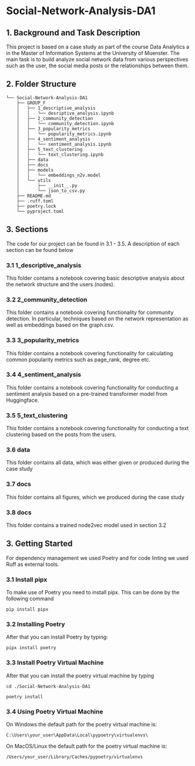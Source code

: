 # Social-Network-Analysis-DA1

## 1. Background and Task Description
This project is based on a case study as part of the course Data Analytics a in the Master of Information Systems at the 
University of Muenster. The main task is to build analyze social network data from various perspectives such as the user, 
the social media posts or the relationships between them. 

## 2. Folder Structure 
```
└── Social-Network-Analysis-DA1
    ├── GROUP_F
    │   ├── 1_descriptive_analysis
    │   │   └── desriptive_analysis.ipynb
    │   ├── 2_community_detection
    │   │   └── community_detection.ipynb
    │   ├── 3_popularity_metrics
    │   │   └── popularity_metrics.ipynb
    │   ├── 4_sentiment_analysis
    │   │   └── sentiment_analysis.ipynb
    │   ├── 5_text_clustering
    │   │   └── text_clustering.ipynb
    │   ├── data
    │   ├── docs
    │   ├── models
    │   │   └── embeddings_n2v.model
    │   └── utils
    │       ├── __init__.py
    │       └── json_to_csv.py
    ├── README.md
    ├── .ruff.toml
    ├── poetry.lock
    └── pyproject.toml
```

## 3. Sections
The code for our project can be found in 3.1 - 3.5. 
A description of each section can be found below

### 3.1 1_descriptive_analysis
This folder contains a notebook covering basic descriptive 
analysis about the network structure and the users (nodes).

### 3.2 2_community_detection
This folder contains a notebook covering functionality for community detection. 
In particular, techniques based on the network representation as well as 
embeddings based on the graph.csv.

### 3.3 3_popularity_metrics
This folder contains a notebook covering functionality for calculating 
common popularity metrics such as page_rank, degree etc.

### 3.4 4_sentiment_analysis
This folder contains a notebook covering functionality for 
conducting a sentiment analysis based on a pre-trained 
transformer model from Huggingface.


### 3.5 5_text_clustering
This folder contains a notebook covering functionality for 
conducting a text clustering based on the posts from the users.

### 3.6 data
This folder contains all data, which was either given or produced during the 
case study 

### 3.7 docs 
This folder contains all figures, which we produced during the case study

### 3.8 docs 
This folder contains a trained node2vec model used in section 3.2


## 3. Getting Started
For dependency management we used Poetry and for code linting 
we used Ruff as external tools.

### 3.1 Install pipx 
To make use of Poetry you need to install pipx. This can be done by the following command 
```
pip install pipx
```

### 3.2 Installing Poetry 
After that you can install Poetry by typing:
```
pipx install poetry 
```

### 3.3 Install Poetry Virtual Machine
After that you can install the poetry virtual machine by typing
```
cd ./Social-Network-Analysis-DA1
```

```
poetry install
```

### 3.4 Using Poetry Virtual Machine
On Windows the default path for the poetry virtual machine is: 
```
C:\Users\your_user\AppData\Local\pypoetry\virtualenvs\
```

On MacOS/Linux the default path for the poetry virtual machine is: 
```
/Users/your_user/Library/Caches/pypoetry/virtualenvs
```






